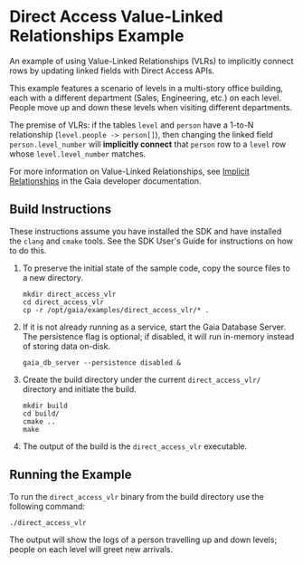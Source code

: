 # Direct Access Value-Linked Relationships Example

An example of using Value-Linked Relationships (VLRs) to implicitly connect rows by updating linked fields with Direct Access APIs.

This example features a scenario of levels in a multi-story office building, each with a different department (Sales, Engineering, etc.) on each level. People move up and down these levels when visiting different departments.

The premise of VLRs: if the tables `level` and `person` have a 1-to-N relationship (`level.people -> person[]`), then changing the linked field `person.level_number` will **implicitly connect** that `person` row to a `level` row whose `level.level_number` matches.

For more information on Value-Linked Relationships, see [Implicit Relationships](https://gaia-platform.github.io/gaia-platform-docs.io/articles/reference/ddl-implicit-relationships.html) in the Gaia developer documentation.

## Build Instructions

These instructions assume you have installed the SDK and have installed the `clang` and `cmake` tools.  See the SDK User's Guide for instructions on how to do this.

1. To preserve the initial state of the sample code, copy the source files to a new directory.
    ```shell
    mkdir direct_access_vlr
    cd direct_access_vlr
    cp -r /opt/gaia/examples/direct_access_vlr/* .
    ```
2. If it is not already running as a service, start the Gaia Database Server. The persistence flag is optional; if disabled, it will run in-memory instead of storing data on-disk.
    ```shell
    gaia_db_server --persistence disabled &
    ```
3. Create the build directory under the current `direct_access_vlr/` directory and initiate the build.
    ```shell
    mkdir build
    cd build/
    cmake ..
    make
    ```
4. The output of the build is the `direct_access_vlr` executable.

## Running the Example

To run the `direct_access_vlr` binary from the build directory use the following command:

```shell
./direct_access_vlr
```

The output will show the logs of a person travelling up and down levels; people on each level will greet new arrivals.
